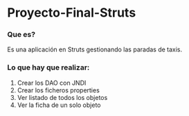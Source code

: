 # Proyecto-Final-Struts
### Que es? ###
Es una aplicación en Struts gestionando las paradas de taxis.
### Lo que hay que realizar: ###
1. Crear los DAO con JNDI 
2. Crear los ficheros properties
3. Ver listado de todos los objetos
4. Ver la ficha de un solo objeto
